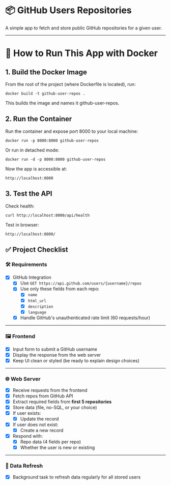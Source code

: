 # 📦 GitHub Users Repositories

A simple app to fetch and store public GitHub repositories for a given user.

---
# 🐳 How to Run This App with Docker
## 1. Build the Docker Image
From the root of the project (where Dockerfile is located), run:

```
docker build -t github-user-repos .
```

This builds the image and names it github-user-repos.

## 2. Run the Container
Run the container and expose port 8000 to your local machine:
```
docker run -p 8000:8000 github-user-repos
```
Or run in detached mode:
```
docker run -d -p 8000:8000 github-user-repos
```

Now the app is accessible at:
```
http://localhost:8000
```

## 3. Test the API
Check health:
```
curl http://localhost:8000/api/health
```

Test in browser:
```
http://localhost:8000/
```

## ✅ Project Checklist

### 🛠 Requirements

- [x] GitHub Integration  
  - [x] Use `GET https://api.github.com/users/{username}/repos`
  - [x] Use only these fields from each repo:
    - [x] `name`
    - [x] `html_url`
    - [x] `description`
    - [x] `language`
  - [x] Handle GitHub's unauthenticated rate limit (60 requests/hour)

---

### 🖼 Frontend

- [x] Input form to submit a GitHub username
- [x] Display the response from the web server
- [x] Keep UI clean or styled (be ready to explain design choices)

---

### 🌐 Web Server

- [x] Receive requests from the frontend
- [x] Fetch repos from GitHub API
- [x] Extract required fields from **first 5 repositories**
- [x] Store data (file, no-SQL, or your choice)
- [x] If user exists:
  - [x] Update the record  
- [x] If user does not exist:
  - [x] Create a new record
- [x] Respond with:
  - [x] Repo data (4 fields per repo)
  - [x] Whether the user is new or existing

---

### 🔁 Data Refresh

- [x] Background task to refresh data regularly for all stored users
